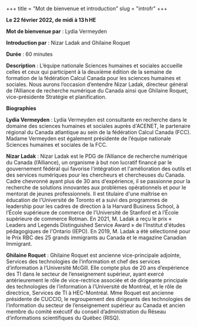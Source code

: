 +++
title = "Mot de bienvenue et introduction"
slug = "introfr"
+++

**Le 22 février 2022, de midi à 13 h HE**

**Mot de bienvenue par** : Lydia Vermeyden

**Introduction par** : Nizar Ladak and Ghilaine Roquet

**Durée** : 60 minutes

**Description** : L’équipe nationale Sciences humaines et sociales accueille celles et ceux qui participent à la deuxième édition de la semaine de formation de la fédération Calcul Canada pour les sciences humaines et sociales. Nous aurons l’occasion d’entendre Nizar Ladak, directeur général de l’Alliance de recherche numérique du Canada ainsi que Ghilaine Roquet, vice-présidente Stratégie et planification.

**Biographies**

**Lydia Vermeyden** : Lydia Vermeyden est consultante en recherche dans le domaine des sciences humaines et sociales auprès d'ACENET, le partenaire régional du Canada atlantique au sein de la fédération Calcul Canada (FCC). Madame Vermeyden est également présidente de l’équipe nationale Sciences humaines et sociales de la FCC.

**Nizar Ladak** : Nizar Ladak est le PDG de l’Alliance de recherche numérique du Canada (l’Alliance), un organisme à but non lucratif financé par le gouvernement fédéral qui favorise l'intégration et l'amélioration des outils et des services numériques pour les chercheurs et chercheuses du Canada. Cadre chevronné ayant plus de 30 ans d'expérience, il se passionne pour la recherche de solutions innovantes aux problèmes opérationnels et pour le mentorat de jeunes professionnels. Il est titulaire d'une maîtrise en éducation de l'Université de Toronto et a suivi des programmes de leadership pour les cadres de direction à la Harvard Business School, à l’École supérieure de commerce de l'Université de Stanford et à l’École supérieure de commerce Rotman. En 2021, M. Ladak a reçu le prix « Leaders and Legends Distinguished Service Award » de l'Institut d'études pédagogiques de l'Ontario (IEPO). En 2019, M. Ladak a été sélectionné pour le Prix RBC des 25 grands immigrants au Canada et le magazine Canadian Immigrant.

**Ghilaine Roquet** : Ghilaine Roquet est ancienne vice-principale adjointe, Services des technologies de l’information et chef des services d’information à l’Université McGill. Elle compte plus de 20 ans d’expérience des TI dans le secteur de l’enseignement supérieur, ayant exercé antérieurement le rôle de vice-rectrice associée et de dirigeante principale des technologies de l’information à l’Université de Montréal, et le rôle de directrice, Services de TI à HEC-Montréal. Mme Roquet est ancienne présidente de CUCCIO, le regroupement des dirigeants des technologies de l’information du secteur de l’enseignement supérieur au Canada et ancien membre du comité exécutif du conseil d’administration du Réseau d’informations scientifiques du Québec (RISQ).
